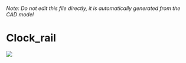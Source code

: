 ###### Note: Do not edit this file directly, it is automatically generated from the CAD model

# Clock_rail

![](/project.svg)

